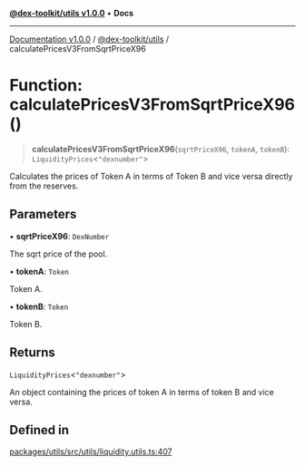 [**@dex-toolkit/utils v1.0.0**](../README.md) • **Docs**

***

[Documentation v1.0.0](../../../packages.md) / [@dex-toolkit/utils](../README.md) / calculatePricesV3FromSqrtPriceX96

# Function: calculatePricesV3FromSqrtPriceX96()

> **calculatePricesV3FromSqrtPriceX96**(`sqrtPriceX96`, `tokenA`, `tokenB`): `LiquidityPrices`\<`"dexnumber"`\>

Calculates the prices of Token A in terms of Token B and vice versa directly from the reserves.

## Parameters

• **sqrtPriceX96**: `DexNumber`

The sqrt price of the pool.

• **tokenA**: `Token`

Token A.

• **tokenB**: `Token`

Token B.

## Returns

`LiquidityPrices`\<`"dexnumber"`\>

An object containing the prices of token A in terms of token B and vice versa.

## Defined in

[packages/utils/src/utils/liquidity.utils.ts:407](https://github.com/niZmosis/dex-toolkit/blob/3d8b41b44787b30fbea5de3ab4737662ffb61bc8/packages/utils/src/utils/liquidity.utils.ts#L407)
